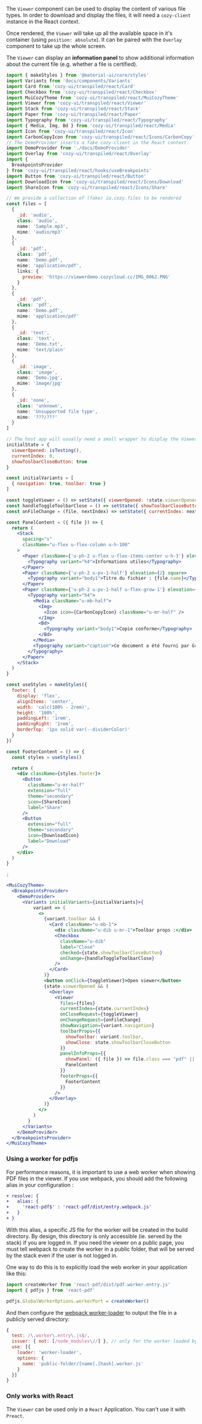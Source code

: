 The `Viewer` component can be used to display the content of various file types. In order to download and display the files, it will need a `cozy-client` instance in the React context.

Once rendered, the `Viewer` will take up all the available space in it's container (using `position: absolute`). It can be paired with the `Overlay` component to take up the whole screen.

The `Viewer` can display an **information panel** to show additional information about the current file (e.g. whether a file is certified).

```jsx
import { makeStyles } from '@material-ui/core/styles'
import Variants from 'docs/components/Variants'
import Card from 'cozy-ui/transpiled/react/Card'
import Checkbox from 'cozy-ui/transpiled/react/Checkbox'
import MuiCozyTheme from 'cozy-ui/transpiled/react/MuiCozyTheme'
import Viewer from 'cozy-ui/transpiled/react/Viewer'
import Stack from 'cozy-ui/transpiled/react/Stack'
import Paper from 'cozy-ui/transpiled/react/Paper'
import Typography from 'cozy-ui/transpiled/react/Typography'
import { Media, Img, Bd } from 'cozy-ui/transpiled/react/Media'
import Icon from 'cozy-ui/transpiled/react/Icon'
import CarbonCopyIcon from 'cozy-ui/transpiled/react/Icons/CarbonCopy'
// The DemoProvider inserts a fake cozy-client in the React context.
import DemoProvider from './docs/DemoProvider'
import Overlay from 'cozy-ui/transpiled/react/Overlay'
import {
  BreakpointsProvider
} from 'cozy-ui/transpiled/react/hooks/useBreakpoints'
import Button from 'cozy-ui/transpiled/react/Button'
import DownloadIcon from 'cozy-ui/transpiled/react/Icons/Download'
import ShareIcon from 'cozy-ui/transpiled/react/Icons/Share'

// We provide a collection of (fake) io.cozy.files to be rendered
const files = [
  {
    _id: 'audio',
    class: 'audio',
    name: 'Sample.mp3',
    mime: 'audio/mp3'
  },
  {
    _id: 'pdf',
    class: 'pdf',
    name: 'Demo.pdf',
    mime: 'application/pdf',
    links: {
      preview: 'https://viewerdemo.cozycloud.cc/IMG_0062.PNG'
    }
  },
  {
    _id: 'pdf',
    class: 'pdf',
    name: 'Demo.pdf',
    mime: 'application/pdf'
  },
  {
    _id: 'text',
    class: 'text',
    name: 'Demo.txt',
    mime: 'text/plain'
  },
  {
    _id: 'image',
    class: 'image',
    name: 'Demo.jpg',
    mime: 'image/jpg'
  },
  {
    _id: 'none',
    class: 'unknown',
    name: 'Unsupported file type',
    mime: '???/???'
  }
]

// The host app will usually need a small wrapper to display the Viewer. This is a very small example of such a wrapper that handles opening, closing, and navigating between files.
initialState = {
  viewerOpened: isTesting(),
  currentIndex: 0,
  showToolbarCloseButton: true
}

const initialVariants = [
  { navigation: true, toolbar: true }
]

const toggleViewer = () => setState({ viewerOpened: !state.viewerOpened })
const handleToggleToolbarClose = () => setState({ showToolbarCloseButton: !state.showToolbarCloseButton })
const onFileChange = (file, nextIndex) => setState({ currentIndex: nextIndex })

const PanelContent = ({ file }) => {
  return (
    <Stack
      spacing="s"
      className="u-flex u-flex-column u-h-100"
    >
      <Paper className={'u-ph-2 u-flex u-flex-items-center u-h-3'} elevation={2} square>
        <Typography variant="h4">Informations utiles</Typography>
      </Paper>
      <Paper className={'u-ph-2 u-pv-1-half'} elevation={2} square>
        <Typography variant="body1">Titre du fichier : {file.name}</Typography>
      </Paper>
      <Paper className={'u-ph-2 u-pv-1-half u-flex-grow-1'} elevation={2} square>
        <Typography variant="h4">
          <Media className="u-mb-half">
            <Img>
              <Icon icon={CarbonCopyIcon} className="u-mr-half" />
            </Img>
            <Bd>
              <Typography variant="body1">Copie conforme</Typography>
            </Bd>
          </Media>
          <Typography variant="caption">Ce document a été fourni par Grand Lyon. Il est défini “authentique et original” par Cozy Cloud, hébergeur de votre Cozy, car il peut affirmer qu'il provient directement du service du Grand Lyon, sans qu’il n’ait subit aucune modification.</Typography>
        </Typography>
      </Paper>
    </Stack>
  )
}

const useStyles = makeStyles({
  footer: {
    display: 'flex',
    alignItems: 'center',
    width: 'calc(100% - 2rem)',
    height: '100%',
    paddingLeft: '1rem',
    paddingRight: '1rem',
    borderTop: '1px solid var(--dividerColor)'
  }
})

const FooterContent = () => {
  const styles = useStyles()

  return (
    <div className={styles.footer}>
      <Button
        className="u-mr-half"
        extension="full"
        theme="secondary"
        icon={ShareIcon}
        label="Share"
      />
      <Button
        extension="full"
        theme="secondary"
        icon={DownloadIcon}
        label="Download"
      />
    </div>
  )
}

;

<MuiCozyTheme>
  <BreakpointsProvider>
    <DemoProvider>
      <Variants initialVariants={initialVariants}>{
          variant => (
            <>
              {variant.toolbar && (
                <Card className="u-mb-1">
                  <div className="u-dib u-mr-1">Toolbar props :</div>
                  <Checkbox
                    className="u-dib"
                    label="Close"
                    checked={state.showToolbarCloseButton}
                    onChange={handleToggleToolbarClose}
                  />
                </Card>
              )}
              <button onClick={toggleViewer}>Open viewer</button>
              {state.viewerOpened && (
                <Overlay>
                  <Viewer
                    files={files}
                    currentIndex={state.currentIndex}
                    onCloseRequest={toggleViewer}
                    onChangeRequest={onFileChange}
                    showNavigation={variant.navigation}
                    toolbarProps={{
                      showToolbar: variant.toolbar,
                      showClose: state.showToolbarCloseButton
                    }}
                    panelInfoProps={{
                      showPanel: ({ file }) => file.class === "pdf" || file.class === "audio",
                      PanelContent
                    }}
                    footerProps={{
                      FooterContent
                    }}
                  />
                </Overlay>
              )}
            </>
          )
        }
      </Variants>
    </DemoProvider>
  </BreakpointsProvider>
</MuiCozyTheme>
```

### Using a worker for pdfjs

For performance reasons, it is important to use a web worker when showing PDF files in the viewer. If you use webpack, you should add the following alias in your configuration :

```diff
+ resolve: {
+   alias: {
+     'react-pdf$' : 'react-pdf/dist/entry.webpack.js'
+   }
+ }
```

With this alias, a specific JS file for the worker will be created in the build directory. By design, this directory is only accessible (ie. served by the stack) if you are logged in. If you need the viewer on a public page, you must tell webpack to create the worker in a public folder, that will be served by the stack even if the user is not logged in.

One way to do this is to explicitly load the web worker in your application like this:

```js static
import createWorker from 'react-pdf/dist/pdf.worker.entry.js'
import { pdfjs } from 'react-pdf'

pdfjs.GlobalWorkerOptions.workerPort = createWorker()
```

And then configure the [webpack worker-loader](https://github.com/webpack-contrib/worker-loader) to output the file in a publicly served directory:

```js static
{
  test: /\.worker\.entry\.js$/,
  issuer: { not: [/node_modules\//] }, // only for the worker loaded by the app, leave the workers created by dependencies alone
  use: [{
    loader: 'worker-loader',
    options: {
      name: 'public-folder/[name].[hash].worker.js'
    }
  }]
}
```

### Only works with React

The `Viewer` can be used only in a `React` Application. You can't use it with `Preact`.
